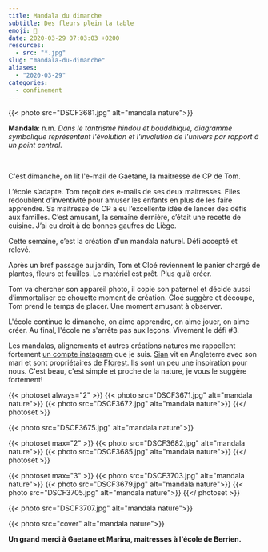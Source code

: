 ```yaml
---
title: Mandala du dimanche
subtitle: Des fleurs plein la table
emoji: 💐
date: 2020-03-29 07:03:03 +0200
resources:
  - src: "*.jpg"
slug: "mandala-du-dimanche"
aliases:
  - "2020-03-29"
categories:
  - confinement
---
```


{{< photo src="DSCF3681.jpg" alt="mandala nature">}}

**Mandala**: n.m. _Dans le tantrisme hindou et bouddhique, diagramme symbolique représentant l'évolution et l'involution de l'univers par rapport à un point central._

<br/>

C'est dimanche, on lit l'e-mail de Gaetane, la maitresse de CP de Tom.

L’école s’adapte. Tom reçoit des e-mails de ses deux maitresses. Elles redoublent d’inventivité pour amuser les enfants en plus de les faire apprendre.
Sa maitresse de CP a eu l’excellente idée de lancer des défis aux familles. C’est amusant, la semaine dernière, c’était une recette de cuisine. J’ai eu droit à de bonnes gaufres de Liège.

Cette semaine, c’est la création d'un mandala naturel. Défi accepté et relevé.

Après un bref passage au jardin, Tom et Cloé reviennent le panier chargé de plantes, fleurs et feuilles. Le matériel est prêt. Plus qu’à créer.

Tom va chercher son appareil photo, il copie son paternel et décide aussi d’immortaliser ce chouette moment de création. Cloé suggère et découpe, Tom prend le temps de placer. Une moment amusant à observer.

L'école continue le dimanche, on aime apprendre, on aime jouer, on aime créer. Au final, l'école ne s'arrête pas aux leçons. Vivement le défi #3.

Les mandalas, alignements et autres créations natures me rappellent fortement [un compte instagram](https://www.instagram.com/coldatnight/) que je suis. [Sian](https://www.instagram.com/coldatnight/) vit en Angleterre avec son mari et sont propriétaires de [Fforest](https://www.coldatnight.co.uk). Ils sont un peu une inspiration pour nous. C'est beau, c'est simple et proche de la nature, je vous le suggère fortement!

{{< photoset always="2" >}}
{{< photo src="DSCF3671.jpg" alt="mandala nature">}}
{{< photo src="DSCF3672.jpg" alt="mandala nature">}}
{{</ photoset >}}

{{< photo src="DSCF3675.jpg" alt="mandala nature">}}

{{< photoset max="2" >}}
{{< photo src="DSCF3682.jpg" alt="mandala nature">}}
{{< photo src="DSCF3685.jpg" alt="mandala nature">}}
{{</ photoset >}}

{{< photoset max="3" >}}
{{< photo src="DSCF3703.jpg" alt="mandala nature">}}
{{< photo src="DSCF3679.jpg" alt="mandala nature">}}
{{< photo src="DSCF3705.jpg" alt="mandala nature">}}
{{</ photoset >}}

{{< photo src="DSCF3707.jpg" alt="mandala nature">}}

{{< photo src="cover" alt="mandala nature">}}

**Un grand merci à Gaetane et Marina, maitresses à l'école de Berrien.**
